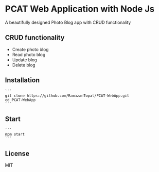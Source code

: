 # PCAT Web Application with Node Js
A beautifully designed Photo Blog app with CRUD functionality

## CRUD functionality
- Create photo blog
- Read photo blog
- Update blog
- Delete blog


## Installation
    ```
    git clone https://github.com/RamazanTopal/PCAT-WebApp.git
    cd PCAT-WebApp
    ```
## Start
    ```
    npm start
    ```
 ## License
 MIT
